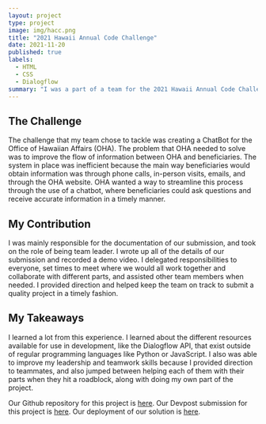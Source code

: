 ```yaml
---
layout: project
type: project
image: img/hacc.png
title: "2021 Hawaii Annual Code Challenge"
date: 2021-11-20
published: true
labels:
  - HTML
  - CSS
  - Dialogflow
summary: "I was a part of a team for the 2021 Hawaii Annual Code Challenge where we built a chatbot for the Office of Hawaiian Affairs"
---
```


<!--<div class="text-center p-4">
  <img src="../img/micromouse/micromouse-robot.png" class="img-thumbnail" >
</div> -->

## The Challenge
The challenge that my team chose to tackle was creating a ChatBot for the Office of Hawaiian Affairs (OHA). The problem that OHA needed to solve was to improve the flow of information between OHA and beneficiaries. The system in place was inefficient because the main way beneficiaries would obtain information was through phone calls, in-person visits, emails, and through the OHA website. OHA wanted a way to streamline this process through the use of a chatbot, where beneficiaries could ask questions and receive accurate information in a timely manner. 

## My Contribution
I was mainly responsible for the documentation of our submission, and took on the role of being team leader. I wrote up all of the details of our submission and recorded a demo video. I delegated responsibilities to everyone, set times to meet where we would all work together and collaborate with different parts, and assisted other team members when needed. I provided direction and helped keep the team on track to submit a quality project in a timely fashion. 

## My Takeaways
I learned a lot from this experience. I learned about the different resources available for use in development, like the Dialogflow API, that exist outside of regular programming languages like Python or JavaScript. I also was able to improve my leadership and teamwork skills because I provided direction to teammates, and also jumped between helping each of them with their parts when they hit a roadblock, along with doing my own part of the project. 

Our Github repository for this project is [here](https://github.com/HACC2021/MGK).
Our Devpost submission for this project is [here](https://devpost.com/software/mgk).
Our deployment of our solution is [here](https://hacc2021.github.io/MGK/).
